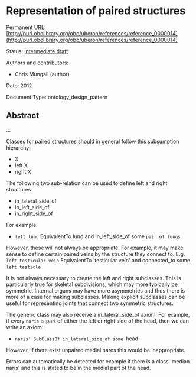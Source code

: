 # Representation of paired structures


Permanent URL: [http://purl.obolibrary.org/obo/uberon/references/reference_0000014](http://purl.obolibrary.org/obo/uberon/references/reference_0000014)

Status: [intermediate draft](http://purl.org/spar/pso/intermediate-draft)

Authors and contributors:

 * Chris Mungall (author)

Date: 2012

Document Type: ontology_design_pattern

## Abstract
...


Classes for paired structures should in general follow this subsumption hierarchy:

 * X
  * left X
  * right X

The following two sub-relation can be used to define left and right structures

 * in_lateral_side_of
  * in_left_side_of
  * in_right_side_of

For example:

 * `left lung` EquivalentTo lung and in_left_side_of some `pair of lungs`

However, these will not always be appropriate. For example, it may
make sense to define certain paired veins by the structure they
connect to. E.g. `left testicular vein` EquivalentTo 'testicular vein'
and connected_to some `left testicle`.

It is not always necessary to create the left and right
subclasses. This is particularly true for skeletal subdivisions, which
may more typically be symmetric. Internal organs may have more
asymmetries and thus there is more of a case for making
subclasses. Making explicit subclasses can be useful for representing
joints that connect two symmetric structures.

The generic class may also receive a in_lateral_side_of axiom. For
example, if every `naris` is part of either the left or right side of
the head, then we can write an axiom:

 * `naris' SubClassOf in_lateral_side_of some `head`

However, if there exist unpaired medial nares this would be
inappropriate.

Errors can automatically be detected for example if there is a class
'median naris' and this is stated to be in the medial part of the head.



